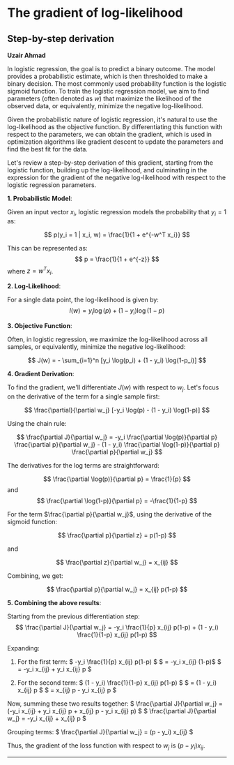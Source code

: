 # The gradient of log-likelihood

## Step-by-step derivation 

**Uzair Ahmad**

In logistic regression, the goal is to predict a binary outcome. The model provides a probabilistic estimate, which is then thresholded to make a binary decision. The most commonly used probability function is the logistic sigmoid function. To train the logistic regression model, we aim to find parameters (often denoted as $w$) that maximize the likelihood of the observed data, or equivalently, minimize the negative log-likelihood.

Given the probabilistic nature of logistic regression, it's natural to use the log-likelihood as the objective function. By differentiating this function with respect to the parameters, we can obtain the gradient, which is used in optimization algorithms like gradient descent to update the parameters and find the best fit for the data.

Let's review a step-by-step derivation of this gradient, starting from the logistic function, building up the log-likelihood, and culminating in the expression for the gradient of the negative log-likelihood with respect to the logistic regression parameters.

**1. Probabilistic Model**:

Given an input vector $x_i$, logistic regression models the probability that $y_i = 1$ as:

$$ p(y_i = 1 | x_i, w) = \frac{1}{1 + e^{-w^T x_i}} $$

This can be represented as:
$$ p = \frac{1}{1 + e^{-z}} $$
where $z = w^T x_i$.

**2. Log-Likelihood**:

For a single data point, the log-likelihood is given by:
$$ l(w) = y_i \log(p) + (1 - y_i) \log(1-p) $$

**3. Objective Function**:

Often, in logistic regression, we maximize the log-likelihood across all samples, or equivalently, minimize the negative log-likelihood:

$$ J(w) = - \sum_{i=1}^n [y_i \log(p_i) + (1 - y_i) \log(1-p_i)] $$

**4. Gradient Derivation**:

To find the gradient, we'll differentiate $J(w)$ with respect to $w_j$. Let's focus on the derivative of the term for a single sample first:

$$ \frac{\partial}{\partial w_j} [-y_i \log(p) - (1 - y_i) \log(1-p)] $$

Using the chain rule:

$$ \frac{\partial J}{\partial w_j} = -y_i \frac{\partial \log(p)}{\partial p} \frac{\partial p}{\partial w_j} - (1 - y_i) \frac{\partial \log(1-p)}{\partial p} \frac{\partial p}{\partial w_j} $$

The derivatives for the log terms are straightforward:

$$ \frac{\partial \log(p)}{\partial p} = \frac{1}{p} $$
and
$$ \frac{\partial \log(1-p)}{\partial p} = -\frac{1}{1-p} $$

For the term $\frac{\partial p}{\partial w_j}$, using the derivative of the sigmoid function:

$$ \frac{\partial p}{\partial z} = p(1-p) $$

and 

$$ \frac{\partial z}{\partial w_j} = x_{ij} $$

Combining, we get:

$$ \frac{\partial p}{\partial w_j} = x_{ij} p(1-p) $$

**5. Combining the above results**:

Starting from the previous differentiation step:
$$ \frac{\partial J}{\partial w_j} = -y_i \frac{1}{p} x_{ij} p(1-p) + (1 - y_i) \frac{1}{1-p} x_{ij} p(1-p) $$

Expanding:

1. For the first term:
$ -y_i \frac{1}{p} x_{ij} p(1-p) $
$ = -y_i x_{ij} (1-p)$
$ = -y_i x_{ij} + y_i x_{ij} p $

2. For the second term:
$ (1 - y_i) \frac{1}{1-p} x_{ij} p(1-p) $
$ = (1 - y_i) x_{ij} p $
$ = x_{ij} p - y_i x_{ij} p $

Now, summing these two results together:
$ \frac{\partial J}{\partial w_j} = (-y_i x_{ij} + y_i x_{ij} p + x_{ij} p - y_i x_{ij} p) $
$ \frac{\partial J}{\partial w_j} = -y_i x_{ij} + x_{ij} p $

Grouping terms:
$ \frac{\partial J}{\partial w_j} = (p - y_i) x_{ij} $

Thus, the gradient of the loss function with respect to $w_j$ is $(p - y_i) x_{ij}$.

------

